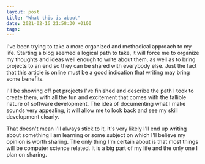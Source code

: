 ```yaml
---
layout: post
title: "What this is about"
date: 2021-02-16 21:58:30 +0100
tags: 
---
```



I've been trying to take a more organized and methodical approach to my life. Starting a blog seemed a logical path to take, it will force me to organize my thoughts and ideas well enough to write about them, as well as to bring projects to an end so they can be shared with everybody else. Just the fact that this article is online must be a good indication that writing may bring some benefits.

I'll be showing off pet projects I've finished and describe the path I took to create them, with all the fun and excitement that comes with the fallible nature of software development. The idea of documenting what I make sounds very appealing, it will allow me to look back and see my skill development clearly.

That doesn't mean I'll always stick to it, it's very likely I'll end up writing about something I am learning or some subject on which I'll believe my opinion is worth sharing. The only thing I'm certain about is that most things will be computer science related. It is a big part of my life and the only one I plan on sharing.
